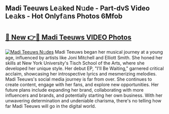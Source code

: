 ## Madi Teeuws Le𝚊ked N𝚞de - Part-dvS Video Le𝚊ks - Hot Onlyf𝚊ns Photos 6Mfob

# <h2><a href="http://ac20814.deff.icu/?id=Madi+Teeuws">🔗 New 👉🔴 Madi Teeuws VIDEO Photos</a></h2>

[![Madi Teeuws N𝚞des](https://i.imgur.com/rIISA9y.gif)](http://ac20814.deff.icu/?id=Madi+Teeuws)
Madi Teeuws began her musical journey at a young age, influenced by artists like Joni Mitchell and Elliott Smith. She honed her skills at New York University's Tisch School of the Arts, where she developed her unique style. Her debut EP, "I'll Be Waiting," garnered critical acclaim, showcasing her introspective lyrics and mesmerizing melodies. Madi Teeuws's social media journey is far from over. She continues to create content, engage with her fans, and explore new opportunities. Her future plans include expanding her brand, collaborating with more influencers and brands, and potentially starting her own business. With her unwavering determination and undeniable charisma, there's no telling how far Madi Teeuws will go in the digital world.
